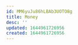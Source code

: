 ```yaml
---
id: MM6yuJu86hLBAb3UOTO8g
title: Money
desc: ''
updated: 1644961726956
created: 1644961726956
---
```


